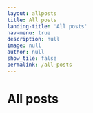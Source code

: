 ```yaml
---
layout: allposts
title: All posts
landing-title: 'All posts'
nav-menu: true
description: null
image: null
author: null
show_tile: false
permalink: /all-posts
---
```


<h1>All posts</h1>
